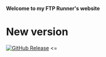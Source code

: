 **Welcome to my FTP Runner's website**

# New version  
[![GitHub Release](https://img.shields.io/github/release/Open-Shell/Open-Shell-Menu.svg)](https://github.com/win20-official/FTP-Runner/releases) <=
